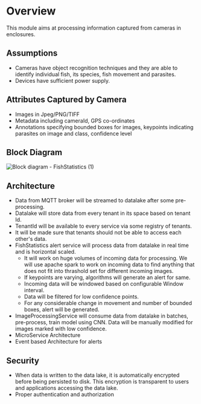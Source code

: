 # Overview
This module aims at processing information captured from cameras in enclosures.

## Assumptions
- Cameras have object recognition techniques and they are able to identify individual fish, its species, fish movement and parasites.
- Devices have sufficient power supply.

## Attributes Captured by Camera
- Images in Jpeg/PNG/TIFF
- Metadata including cameraId, GPS co-ordinates
- Annotations specifying bounded boxes for images, keypoints indicating parasites on image and class, confidence level
  
## Block Diagram
![Block diagram - FishStatistics (1)](https://github.com/Anamika1911/ArchitecturalKatas/assets/6397314/f12fcb97-2e98-459b-9dda-b8c05f11c4c3)

## Architecture
- Data from MQTT broker will be streamed to datalake after some pre-processing.
- Datalake will store data from every tenant in its space based on tenant Id.
- TenantId will be available to every service via some registry of tenants.
- It will be made sure that tenants should not be able to access each other's data.
- FishStatistics alert service will process data from datalake in real time and is horizontal scaled.
  - It will work on huge volumes of incoming data for processing. We will use apache spark to work on incoming data to find anything that does not fit into thrashold set for different incoming images.
  - If keypoints are varying, algorithms will generate an alert for same.
  - Incoming data will be windowed based on configurable Window interval.
  - Data will be filtered for low confidence points.
  - For any considerable change in movement and number of bounded boxes, alert will be generated.
- ImageProcessingService will consume data from datalake in batches, pre-process, train model using CNN. Data will be manually modified for images marked with low confidence.  
- MicroService Architecture
- Event based Architecture for alerts
## Security
- When data is written to the data lake, it is automatically encrypted before being persisted to disk. This encryption is transparent to users and applications accessing the data lake.
- Proper authentication and authorization
